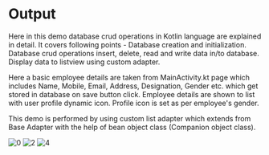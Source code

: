 # Output
Here in this demo database crud operations in Kotlin language are explained in detail. 
It covers following points -
  Database creation and initialization.
  Database crud operations insert, delete, read and write data in/to database.
  Display data to listview using custom adapter.

Here a basic employee details are taken from MainActivity.kt page which includes Name, Mobile, Email, Address, Designation, Gender etc. which get stored in database on save button click. Employee details are shown to list with user profile dynamic icon. Profile icon is set as per employee's gender.

This demo is performed by using custom list adapter which extends from Base Adapter with the help of bean object class (Companion object class).

![0](https://user-images.githubusercontent.com/73543054/118281270-a5af2d00-b4ea-11eb-964a-1f3405d78f12.png)
![2](https://user-images.githubusercontent.com/73543054/118281307-b1025880-b4ea-11eb-9909-5bf2c9b283e8.png)
![4](https://user-images.githubusercontent.com/73543054/118281400-c8d9dc80-b4ea-11eb-87f5-7e533d3f09a3.png)
